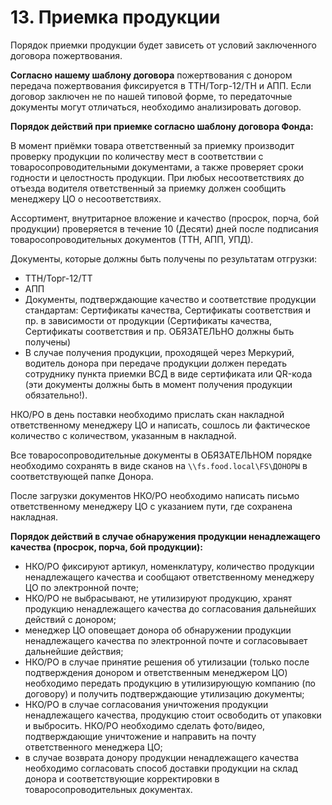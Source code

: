 # 13. Приемка продукции

Порядок приемки продукции будет зависеть от условий заключенного договора пожертвования.

**Согласно нашему шаблону договора** пожертвования с донором передача пожертвования фиксируется в ТТН/Тогр-12/ТН и АПП. Если договор заключен не по нашей типовой форме, то передаточные документы могут отличаться, необходимо анализировать договор.

**Порядок действий при приемке согласно шаблону договора Фонда:**

В момент приёмки товара ответственный за приемку производит проверку продукции по количеству мест в соответствии с товаросопроводительными документами, а также проверяет сроки годности и целостность продукции. При любых несоответствиях до отъезда водителя ответственный за приемку должен сообщить менеджеру ЦО о несоответствиях.

Ассортимент, внутритарное вложение и качество (просрок, порча, бой продукции) проверяется в течение 10 (Десяти) дней после подписания товаросопроводительных документов (ТТН, АПП, УПД).

Документы, которые должны быть получены по результатам отгрузки:

- ТТН/Торг-12/ТТ
- АПП
- Документы, подтверждающие качество и соответствие продукции стандартам: Сертификаты качества, Сертификаты соответствия и пр. в зависимости от продукции (Сертификаты качества, Сертификаты соответствия и пр. ОБЯЗАТЕЛЬНО должны быть получены)
- В случае получения продукции, проходящей через Меркурий, водитель донора при передаче продукции должен передать сотруднику пункта приемки ВСД в виде сертификата или QR-кода (эти документы должны быть в момент получения продукции обязательно!).

НКО/РО в день поставки необходимо прислать скан накладной ответственному менеджеру ЦО и написать, сошлось ли фактическое количество с количеством, указанным в накладной.

Все товаросопроводительные документы в ОБЯЗАТЕЛЬНОМ порядке необходимо сохранять в виде сканов на `\\fs.food.local\FS\ДОНОРЫ` в соответствующей папке Донора.

После загрузки документов НКО/РО необходимо написать письмо ответственному менеджеру ЦО с указанием пути, где сохранена накладная.

**Порядок действий в случае обнаружения продукции ненадлежащего качества (просрок, порча, бой продукции):**

- НКО/РО фиксируют артикул, номенклатуру, количество продукции ненадлежащего качества и сообщают ответственному менеджеру ЦО по электронной почте;
- НКО/РО не выбрасывают, не утилизируют продукцию, хранят продукцию ненадлежащего качества до согласования дальнейших действий с донором;
- менеджер ЦО оповещает донора об обнаружении продукции ненадлежащего качества по электронной почте и согласовывает дальнейшие действия;
- НКО/РО в случае принятие решения об утилизации (только после подтверждения донором и ответственным менеджером ЦО) необходимо передать продукцию в утилизирующую компанию (по договору) и получить подтверждающие утилизацию документы;
- НКО/РО в случае согласования уничтожения продукции ненадлежащего качества, продукцию стоит освободить от упаковки и выбросить. НКО/РО необходимо сделать фото/видео, подтверждающие уничтожение и направить на почту ответственного менеджера ЦО;
- в случае возврата донору продукции ненадлежащего качества необходимо согласовать способ доставки продукции на склад донора и соответствующие корректировки в товаросопроводительных документах.

